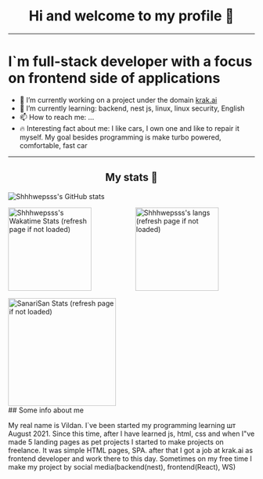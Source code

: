 # <center>Hi and welcome to my profile 👋</center>

------

# I`m full-stack developer with a focus on frontend side of applications




- 🔭 I’m currently working on a project under the domain [krak.ai](https://krak.ai)
- 🌱 I’m currently learning: backend, nest js, linux, linux security, English
- 📫 How to reach me: ...
- 🔥 Interesting fact about me: I like cars, I own one and like to repair it myself. My goal besides programming is make turbo powered, comfortable, fast car


---
## <center>My stats 👋</center>
![Shhhwepsss's GitHub stats](https://github-readme-stats.vercel.app/api?username=shhhwepsss&theme=dark&show_icons=true)
<div style="display: grid; grid-template-columns: repeat(2, 1fr); justify-content: space-between; gap: 15px">
<img height="170" src="https://github-readme-stats.vercel.app/api/wakatime?layout=compact&show_icons=true&theme=dark&username=shhhwepsss" alt="Shhhwepsss's Wakatime Stats (refresh page if not loaded) " />
<img height="170" src="https://github-readme-stats.vercel.app/api/top-langs/?username=shhhwepsss&layout=compact&langs_count=10&theme=dark" alt="Shhhwepsss's langs (refresh page if not loaded)" />

<img height="220" src="https://github-readme-stats.vercel.app/api?username=shhhwepsss&count_private=true&include_all_commits=false&show_icons=true&theme=dark" alt="SanariSan Stats (refresh page if not loaded)" />
</div>
## Some info about me

My real name is Vildan. I`ve been started my programming learning шт August 2021. Since this time, after I have learned js, html, css and when I"ve made 5 landing pages as pet projects
I started to make projects on freelance. It was simple HTML pages, SPA. after that I got a job at krak.ai as frontend developer and work there to this day.
Sometimes on my free time I make my project by social media(backend(nest), frontend(React), WS)
